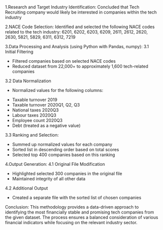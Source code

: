1.Research and Target Industry Identification:
Concluded that Tech Recruiting company would likely be interested in companies within the tech industry


2.NACE Code Selection:
Identified and selected the following NACE codes related to the tech industry:
6201, 6202, 6203, 6209, 2611, 2612, 2620, 2630, 5821, 5829, 6311, 6312, 7219


3.Data Processing and Analysis (using Python with Pandas, numpy):
3.1 Initial Filtering
- Filtered companies based on selected NACE codes
- Reduced dataset from 22,000+ to approximately 1,600 tech-related companies

3.2 Data Normalization
- Normalized values for the following columns:
* Taxable turnover 2019
* Taxable turnover 2020Q1, Q2, Q3
* National taxes 2020Q3
* Labour taxes 2020Q3
* Employee count 2020Q3
* Debt (treated as a negative value)

3.3 Ranking and Selection:
- Summed up normalized values for each company
- Sorted list in descending order based on total scores
- Selected top 400 companies based on this ranking

4.Output Generation:
4.1 Original File Modification
- Highlighted selected 300 companies in the original file
- Maintained integrity of all other data

4.2 Additional Output
- Created a separate file with the sorted list of chosen companies

Conclusion:
This methodology provides a data-driven approach to identifying the
 most financially stable and promising tech companies from the given dataset.
 The process ensures a balanced consideration of various financial indicators while 
focusing on the relevant industry sector.
